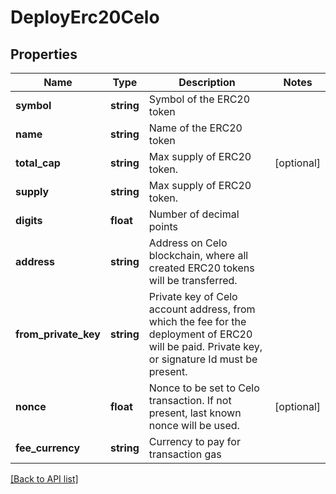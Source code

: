# DeployErc20Celo

## Properties

Name | Type | Description | Notes
------------ | ------------- | ------------- | -------------
**symbol** | **string** | Symbol of the ERC20 token |
**name** | **string** | Name of the ERC20 token |
**total_cap** | **string** | Max supply of ERC20 token. | [optional]
**supply** | **string** | Max supply of ERC20 token. |
**digits** | **float** | Number of decimal points |
**address** | **string** | Address on Celo blockchain, where all created ERC20 tokens will be transferred. |
**from_private_key** | **string** | Private key of Celo account address, from which the fee for the deployment of ERC20 will be paid. Private key, or signature Id must be present. |
**nonce** | **float** | Nonce to be set to Celo transaction. If not present, last known nonce will be used. | [optional]
**fee_currency** | **string** | Currency to pay for transaction gas |

[[Back to API list]](../../README.md#api-endpoints)
